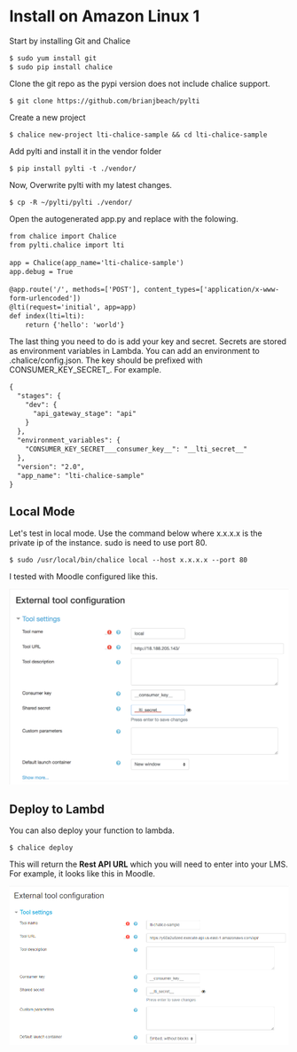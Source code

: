 # Install on Amazon Linux 1

Start by installing Git and Chalice 

```
$ sudo yum install git
$ sudo pip install chalice
```

Clone the git repo as the pypi version does not include chalice support.

```
$ git clone https://github.com/brianjbeach/pylti 
```

Create a new project 

```
$ chalice new-project lti-chalice-sample && cd lti-chalice-sample
```

Add pylti and install it in the vendor folder

```
$ pip install pylti -t ./vendor/
```

Now, Overwrite pylti with my latest changes. 

```
$ cp -R ~/pylti/pylti ./vendor/ 
```

Open the autogenerated app.py and replace with the folowing.

```
from chalice import Chalice
from pylti.chalice import lti

app = Chalice(app_name='lti-chalice-sample')
app.debug = True 

@app.route('/', methods=['POST'], content_types=['application/x-www-form-urlencoded'])
@lti(request='initial', app=app)
def index(lti=lti):
    return {'hello': 'world'}
```

The last thing you need to do is add your key and secret. Secrets are stored 
as environment variables in Lambda. You can add an environment to 
.chalice/config.json. The key should be prefixed with CONSUMER_KEY_SECRET_. 
For example. 

```
{
  "stages": {
    "dev": {
      "api_gateway_stage": "api"
    }
  },
  "environment_variables": {
    "CONSUMER_KEY_SECRET___consumer_key__": "__lti_secret__"
  },
  "version": "2.0",
  "app_name": "lti-chalice-sample"
}
```

## Local Mode

Let's test in local mode. Use the command below where x.x.x.x is 
the private ip of the instance. sudo is need to use port 80.

```
$ sudo /usr/local/bin/chalice local --host x.x.x.x --port 80
```

I tested with Moodle configured like this.

![Moodle](moodle-lti-configuration-local.png)

## Deploy to Lambd

You can also deploy your function to lambda.

```
$ chalice deploy
```

This will return the **Rest API URL** which you will need to enter into your 
LMS. For example, it looks like this in Moodle.

![Moodle](moodle-lti-configuration.png)
